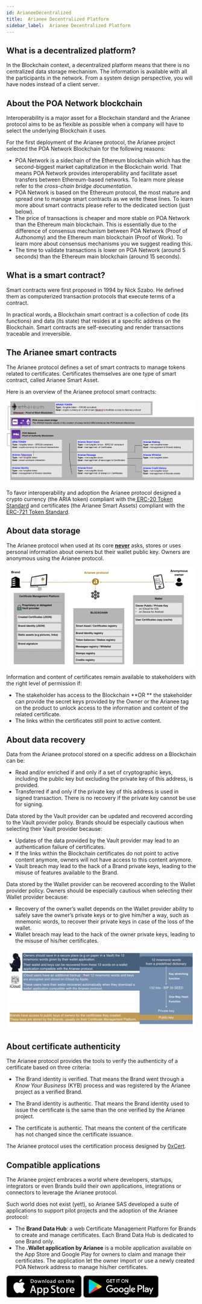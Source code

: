 ```yaml
---
id: ArianeeDecentralized
title:  Arianee Decentralized Platform
sidebar_label:  Arianee Decentralized Platform
---
```






## **What is a decentralized platform?**

In the Blockchain context, a decentralized platform means that there is no centralized data storage mechanism. The information is available with all the participants in the network. From a system design perspective, you will have nodes instead of a client server.


## **About the POA Network blockchain**

Interoperability is a major asset for a Blockchain standard and the Arianee protocol aims to be as flexible as possible when a company will have to select the underlying Blockchain it uses.

 

For the first deployment of the Arianee protocol, the Arianee project selected the POA Network Blockchain for the following reasons:



*   POA Network is a sidechain of the Ethereum blockchain which has the second-biggest market capitalization in the Blockchain world. That means POA Network provides interoperability and facilitate asset transfers between Ethereum-based networks. To learn more please refer to the _cross-chain bridge documentation_.
*   POA Network is based on the Ethereum protocol, the most mature and spread one to manage smart contracts as we write these lines. To learn more about smart contracts please refer to the dedicated section (just below).
*   The price of transactions is cheaper and more stable on POA Network than the Ethereum main blockchain. This is essentially due to the difference of consensus mechanism between POA Network (Proof of Authonomy) and the Ethereum main blockchain (Proof of Work). To learn more about consensus mechanisms you we suggest reading this.
*   The time to validate transactions is lower on POA Network (around 5 seconds) than the Ethereum main blockchain (around 15 seconds).

## **What is a smart contract?**


Smart contracts were first proposed in 1994 by Nick Szabo. He defined them as computerized transaction protocols that execute terms of a contract.

 

In practical words, a Blockchain smart contract is a collection of code (its functions) and data (its state) that resides at a specific address on the Blockchain. Smart contracts are self-executing and render transactions traceable and irreversible.


## **The Arianee smart contracts**

The Arianee protocol defines a set of smart contracts to manage tokens related to certificates. Certificates themselves are one type of smart contract, called Arianee Smart Asset.

 

Here is an overview of the Arianee protocol smart contracts:



![alt_text](../img/arianeesmartcontract.png "image_tooltip")


To favor interoperability and adoption the Arianee protocol designed a crypto currency (the ARIA token) compliant with the[ ERC-20 Token Standard](https://github.com/ethereum/EIPs/blob/master/EIPS/eip-20.md) and certificates (the Arianee Smart Assets) compliant with the[ ERC-721 Token Standard](https://github.com/ethereum/eips/issues/721).


## **About data storage**

The Arianee protocol when used at its core **<span style="text-decoration:underline;">never</span>** asks, stores or uses personal information about owners but their wallet public key. Owners are anonymous using the Arianee protocol.




![alt_text](../img/arianeedatastorage.png "image_tooltip")


Information and content of certificates remain available to stakeholders with the right level of permission if:



*   The stakeholder has access to the Blockchain **OR ** the stakeholder can provide the secret keys provided by the Owner or the Arianee tag on the product to unlock access to the information and content of the related certificate.
*   The links within the certificates still point to active content.

## **About data recovery**


Data from the Arianee protocol stored on a specific address on a Blockchain can be:



*   Read and/or enriched if and only if a set of cryptographic keys, including the public key but excluding the private key of this address, is provided.
*   Transferred if and only if the private key of this address is used in signed transaction. There is no recovery if the private key cannot be use for signing.

 

Data stored by the Vault provider can be updated and recovered according to the Vault provider policy. Brands should be especially cautious when selecting their Vault provider because:



*   Updates of the data provided by the Vault provider may lead to an authentication failure of certificates.
*   If the links within the Blockchain certificates do not point to active content anymore, owners will not have access to this content anymore.
*   Vault breach may lead to the hack of a Brand private keys, leading to the misuse of features available to the Brand.

     


Data stored by the Wallet provider can be recovered according to the Wallet provider policy. Owners should be especially cautious when selecting their Wallet provider because:



*   Recovery of the owner’s wallet depends on the Wallet provider ability to safely save the owner’s private keys or to give him/her a way, such as mnemonic words, to recover their private keys in case of the loss of the wallet.
*   Wallet breach may lead to the hack of the owner private keys, leading to the misuse of his/her certificates.


![alt_text](../img/arianeewallet.png "image_tooltip")



## **About certificate authenticity**

The Arianee protocol provides the tools to verify the authenticity of a certificate based on three criteria:

 



*   The Brand identity is verified. That means the Brand went through a _Know Your Business_ (KYB) process and was registered by the Arianee project as a verified Brand.

     

*   The Brand identity is authentic. That means the Brand identity used to issue the certificate is the same than the one verified by the Arianee project.
*   The certificate is authentic. That means the content of the certificate has not changed since the certificate issuance.


The Arianee protocol uses the certification process designed by [0xCert](https://0xcert.org/). 

## **Compatible applications**


The Arianee project embraces a world where developers, startups, integrators or even Brands build their own applications, integrations or connectors to leverage the Arianee protocol.

 

Such world does not exist (yet!), so Arianee SAS developed a suite of applications to support pilot projects and the adoption of the Arianee protocol:

 



*   The **Brand Data Hub**: a web Certificate Management Platform for Brands to create and manage certificates. Each Brand Data Hub is dedicated to one Brand only.
*   The **.Wallet application by Arianee** is a mobile application available on the App Store and Google Play for owners to claim and manage their certificates. The application let the owner import or use a newly created POA Network address to manage his/her certificates.

     

<a href="https://apps.apple.com/ch/app/arianee-wallet/id1435782507" target="_blank"><img src="../img/appstore.svg" alt="drawing" width="200"/></a>
<a href="https://play.google.com/store/apps/details?id=com.arianee.wallet&hl=ln" target="_blank"><img src="../img/googleplay.svg" alt="drawing" width="200"/></a>
